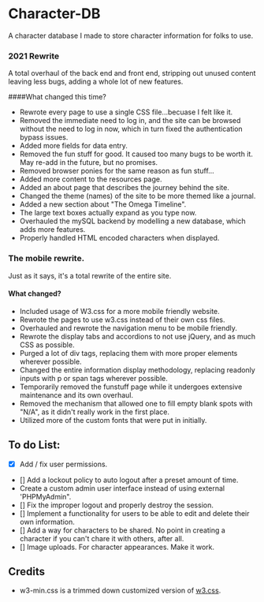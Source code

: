 # Character-DB

A character database I made to store character information for folks to use.

### 2021 Rewrite
A total overhaul of the back end and front end, stripping out unused content leaving less bugs, adding a whole lot of new features.

####What changed this time?
- Rewrote every page to use a single CSS file...becuase I felt like it.
- Removed the immediate need to log in, and the site can be browsed without the need to log in now, which in turn fixed the authentication bypass issues.
- Added more fields for data entry.
- Removed the fun stuff for good. It caused too many bugs to be worth it.  May re-add in the future, but no promises.
- Removed browser ponies for the same reason as fun stuff...
- Added more content to the resources page.
- Added an about page that describes the journey behind the site.
- Changed the theme (names) of the site to be more themed like a journal.
- Added a new section about "The Omega Timeline".
- The large text boxes actually expand as you type now.
- Overhauled the mySQL backend by modelling a new database, which adds  more features.
- Properly handled HTML encoded characters when displayed. 




### The mobile rewrite.
Just as it says, it's a total rewrite of the entire site.
#### What changed? 
- Included usage of W3.css for a more mobile friendly website.
- Rewrote the pages to use w3.css instead of their own css files.
- Overhauled and rewrote the navigation menu to be mobile friendly.
- Rewrote the display tabs and accordions to not use jQuery, and as much CSS as possible.
- Purged a lot of div tags, replacing them with more proper elements wherever possible.
- Changed the entire information display methodology, replacing readonly inputs with p or span tags wherever possible.
- Temporarily removed the funstuff page while it undergoes extensive maintenance and its own overhaul.
- Removed the mechanism that allowed one to fill empty blank spots with "N/A", as it didn't really work in the first place.
- Utilized more of the custom fonts that were put in initially. 



 ## To do List:
 - [x] Add / fix user permissions.
 - [] Add a lockout policy to auto logout after a preset amount of time.
 - Create a custom admin user interface instead of using external 'PHPMyAdmin".
 - [] Fix the improper logout and properly destroy the session.
 - [] Implement a functionality for users to be able to edit and delete their own information.
 - [] Add a way for characters to be shared. No point in creating a character if you can't chare it with others, after all.
 - [] Image uploads. For character appearances. Make it work.


## Credits
- w3-min.css is a trimmed down customized version of [w3.css](https://www.w3schools.com/w3css/w3css_downloads.asp).